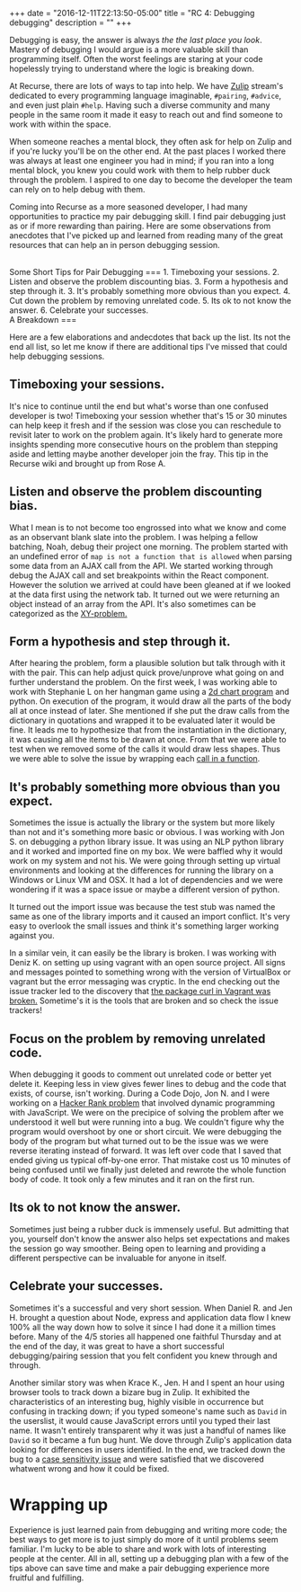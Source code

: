 +++
date = "2016-12-11T22:13:50-05:00"
title = "RC 4: Debugging debugging"
description = ""
+++

Debugging is easy, the answer is always _the the last place you look_.
Mastery of debugging I would argue is a more valuable skill than programming itself. Often the worst feelings are staring at your code hopelessly trying to understand where the logic is breaking down.


At Recurse, there are lots of ways to tap into help. We have [Zulip](https://zulip.org/) stream's dedicated to every programming language imaginable, `#pairing`, `#advice`, and even just plain `#help`. Having such a diverse community and many people in the same room it made it easy to reach out and find someone to work with within the space.


 When someone reaches a mental block, they often ask for help on Zulip and if you're lucky you'll be on the other end. At the past places I worked there was always at least one engineer you had in mind; if you ran into a long mental block, you knew you could work with them to help rubber duck through the problem. I aspired to one day to become the developer the team can rely on to help debug with them.

Coming into Recurse as a more seasoned developer, I had many opportunities to practice my pair debugging skill. I find pair debugging just as or if more rewarding than pairing. Here are some observations from anecdotes that I've picked up and learned from reading many of the great resources that can help an in person debugging session.

<br/>
Some Short Tips for Pair Debugging
===
1. Timeboxing your sessions.
2. Listen and observe the problem discounting bias.
3. Form a hypothesis and step through it.
3. It's probably something more obvious than you expect.
4. Cut down the problem by removing unrelated code.
5. Its ok to not know the answer.
6. Celebrate your successes.

<br/>
A Breakdown
===

Here are a few elaborations and andecdotes that back up the list. Its not the end all list, so let me know if there are additional tips I've missed that could help debugging sessions.

Timeboxing your sessions.
---
It's nice to continue until the end but what's worse than one confused developer is two! Timeboxing your session whether that's 15 or 30 minutes can help keep it fresh and if the session was close you can reschedule to revisit later to work on the problem again. It's likely hard to generate more insights spending more consecutive hours on the problem than stepping aside and letting maybe another developer join the fray. This tip in the Recurse wiki and brought up from Rose A.


Listen and observe the problem discounting bias.
---
What I mean is to not become too engrossed into what we know and come as an observant blank slate into the problem.  I was helping a fellow batching, Noah, debug their project one morning. The problem started with an undefined error of  `map is not a function that is allowed` when parsing some data from an AJAX call from the API. We started working through debug the AJAX call and set breakpoints within the React component. However the solution we arrived at could have been gleaned at if we looked at the data first using the network tab. It turned out we were returning an object instead of an array from the API. It's also sometimes can be categorized as the [XY-problem.](http://meta.stackexchange.com/questions/66377/what-is-the-xy-problem)



Form a hypothesis and step through it.
---
After hearing the problem, form a plausible solution but talk through with it with the pair. This can help adjust quick prove/unprove what going on and further understand the problem. On the first week, I was working able to work with Stephanie L on her hangman game using a [2d chart program](https://plot.ly/python/) and python. On execution of the program, it would draw all the parts of the body all at once instead of later. She mentioned if she put the draw calls from the dictionary in quotations and wrapped it to be evaluated later it would be fine. It leads me to hypothesize that from the instantiation in the dictionary, it was causing all the items to be drawn at once. From that we were able to test when we removed some of the calls it would draw less shapes. Thus we were able to solve the issue by wrapping each [call in a function](http://stackoverflow.com/questions/9205081/python-is-there-a-way-to-store-a-function-in-a-list-or-dictionary-so-that-when).


It's probably something more obvious than you expect.
---
Sometimes the issue is actually the library or the system but more likely than not and it's something more basic or obvious. I was working with Jon S. on debugging a python library issue. It was using an NLP python library and it worked and imported fine on my box. We were baffled why it would work on my system and not his. We were going through setting up virtual environments and looking at the differences for running the library on a Windows or Linux VM and OSX. It had a lot of dependencies and we were wondering if it was a space issue or maybe a different version of python.

It turned out the import issue was because the test stub was named the same as one of the library imports and it caused an import conflict. It's very easy to overlook the small issues and think it's something larger working against you.

In a similar vein, it can easily be the library is broken. I was working with Deniz K. on setting up using vagrant with an open source project. All signs and messages pointed to something wrong with the version of VirtualBox or vagrant but the error messaging was cryptic. In the end checking out the issue tracker led to the discovery that [the package curl in Vagrant was  broken.](https://github.com/mitchellh/vagrant/issues/7969) Sometime's it is the tools that are broken and so check the issue trackers!

Focus on the problem by removing unrelated code.
----
When debugging it goods to comment out unrelated code or better yet delete it. Keeping less in view gives fewer lines to debug and the code that exists, of course, isn't working. During a Code Dojo, Jon N. and I were working on a [Hacker Rank problem](https://gist.github.com/stanzheng/4e6c5ad80acc82612b4d5cfec347aa19) that involved dynamic programming with JavaScript. We were on the precipice of solving the problem after we understood it well but were running into a bug. We couldn't figure why the program would overshoot by one or short circuit. We were debugging the body of the program but what turned out to be the issue was we were reverse iterating instead of forward. It was left over code that I saved that ended giving us typical off-by-one error. That mistake cost us 10 minutes of being confused until we finally just deleted and rewrote the whole function body of code. It took only a few minutes and it ran on the first run.


Its ok to not know the answer.
---
Sometimes just being a rubber duck is immensely useful. But admitting that you, yourself don't know the answer also helps set expectations and makes the session go way smoother. Being open to learning and providing a different perspective can be invaluable for anyone in itself.


Celebrate your successes.
---
Sometimes it's a successful and very short session. When Daniel R. and Jen H. brought a question about Node, express and application data flow I knew 100% all the way down how to solve it since I had done it a million times before. Many of the 4/5 stories all happened one faithful Thursday and at the end of the day, it was great to have a short successful debugging/pairing session that you felt confident you knew through and through.

Another similar story was when Krace K., Jen. H and I spent an hour using browser tools to track down a bizare bug in Zulip. It exhibited the characteristics of an interesting bug, highly visible in occurrence but confusing in tracking down; if you typed someone's name such as `David` in the userslist, it would cause JavaScript errors until you typed their last name. It wasn't entirely transparent why it was just a handful of names like `David` so it became a fun bug hunt. We dove through Zulip's application data looking for differences in users identified. In the end, we tracked down the bug to a [case sensitivity issue]((https://github.com/zulip/zulip/issues/2492)) and were satisfied that we discovered whatwent wrong and how it could be fixed.



Wrapping up
===
Experience is just learned pain from debugging and writing more code; the best ways to get more is to just simply do more of it until problems seem familiar. I'm lucky to be able to share and work with lots of interesting people at the center. All in all, setting up a debugging plan with a few of the tips above can save time and make a pair debugging experience more fruitful and fulfilling.
